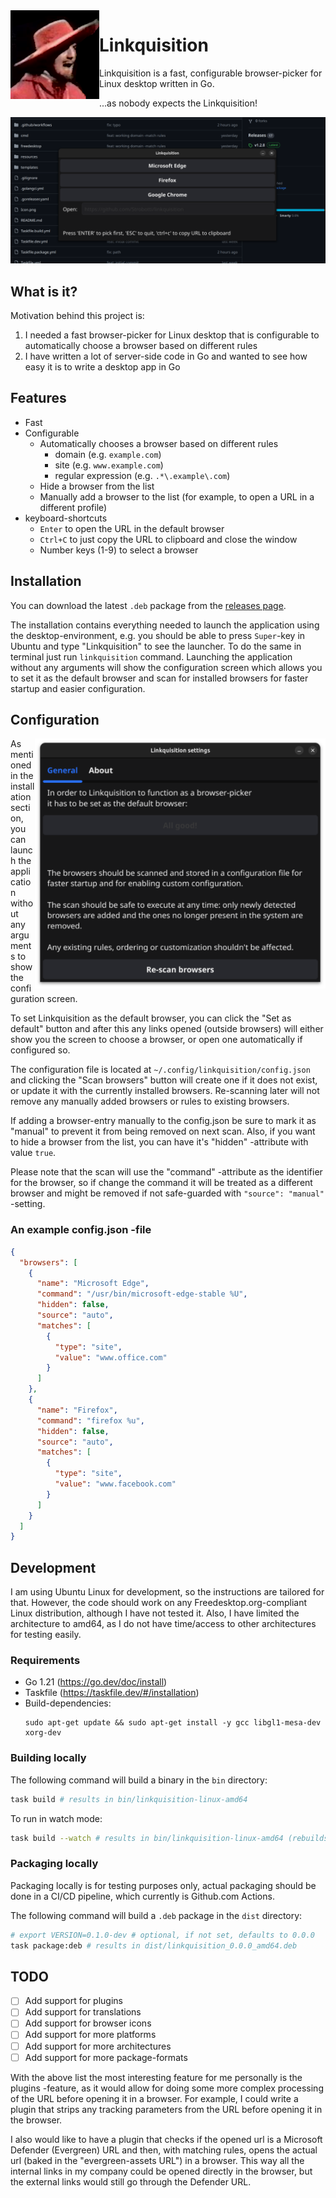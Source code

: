 <img src="Icon.png" width="142" height="142" alt="Linkquisition" align="left"/>

# Linkquisition

Linkquisition is a fast, configurable browser-picker for Linux desktop written in Go.

...as nobody expects the Linkquisition!

![screenshot](screenshot.png)

## What is it?

Motivation behind this project is:
1. I needed a fast browser-picker for Linux desktop that is configurable to automatically choose a browser based on different rules
2. I have written a lot of server-side code in Go and wanted to see how easy it is to write a desktop app in Go

## Features

- Fast
- Configurable
  - Automatically chooses a browser based on different rules
    - domain (e.g. `example.com`)
    - site (e.g. `www.example.com`)
    - regular expression (e.g. `.*\.example\.com`)
  - Hide a browser from the list
  - Manually add a browser to the list (for example, to open a URL in a different profile)
- keyboard-shortcuts
  - `Enter` to open the URL in the default browser
  - `Ctrl+C` to just copy the URL to clipboard and close the window
  - Number keys (1-9) to select a browser

## Installation

You can download the latest `.deb` package from the [releases page](https://github.com/Strobotti/linkquisition/releases).

The installation contains everything needed to launch the application using the desktop-environment, e.g. you should be 
able to press `Super`-key in Ubuntu and type "Linkquisition" to see the launcher. To do the same in terminal just run
`linkquisition` command. Launching the application without any arguments will show the configuration screen which allows
you to set it as the default browser and scan for installed browsers for faster startup and easier configuration.

## Configuration

<img src="screenshot-config.png" height="400" alt="Linkquisition configuration screen" align="right"/>

As mentioned in the installation section, you can launch the application without any arguments to show the configuration
screen.

To set Linkquisition as the default browser, you can click the "Set as default" button and after this any links opened
(outside browsers) will either show you the screen to choose a browser, or open one automatically if configured so.

The configuration file is located at `~/.config/linkquisition/config.json` and clicking the "Scan browsers" button will
create one if it does not exist, or update it with the currently installed browsers. Re-scanning later will not remove
any manually added browsers or rules to existing browsers.

If adding a browser-entry manually to the config.json be sure to mark it as "manual" to prevent it from being removed
on next scan. Also, if you want to hide a browser from the list, you can have it's "hidden" -attribute with value `true`.

Please note that the scan will use the "command" -attribute as the identifier for the browser, so if change the command
it will be treated as a different browser and might be removed if not safe-guarded with `"source": "manual"` -setting.

### An example config.json -file

```json
{
  "browsers": [
    {
      "name": "Microsoft Edge",
      "command": "/usr/bin/microsoft-edge-stable %U",
      "hidden": false,
      "source": "auto",
      "matches": [
        {
          "type": "site",
          "value": "www.office.com"
        }
      ]
    },
    {
      "name": "Firefox",
      "command": "firefox %u",
      "hidden": false,
      "source": "auto",
      "matches": [
        {
          "type": "site",
          "value": "www.facebook.com"
        }
      ]
    }
  ]
}
```


## Development

I am using Ubuntu Linux for development, so the instructions are tailored for that. However, the code should work on any
Freedesktop.org-compliant Linux distribution, although I have not tested it. Also, I have limited the architecture to
amd64, as I do not have time/access to other architectures for testing easily.

### Requirements

- Go 1.21 (https://go.dev/doc/install)
- Taskfile (https://taskfile.dev/#/installation)
- Build-dependencies:
  ```shell
  sudo apt-get update && sudo apt-get install -y gcc libgl1-mesa-dev xorg-dev
  ```

### Building locally

The following command will build a binary in the `bin` directory:

```bash
task build # results in bin/linkquisition-linux-amd64
```

To run in watch mode:

```bash
task build --watch # results in bin/linkquisition-linux-amd64 (rebuilds on any relevant file change)
```

### Packaging locally

Packaging locally is for testing purposes only, actual packaging should be done in a CI/CD pipeline,
which currently is Github.com Actions.

The following command will build a `.deb` package in the `dist` directory:

```bash
# export VERSION=0.1.0-dev # optional, if not set, defaults to 0.0.0
task package:deb # results in dist/linkquisition_0.0.0_amd64.deb
```

## TODO

- [ ] Add support for plugins
- [ ] Add support for translations
- [ ] Add support for browser icons
- [ ] Add support for more platforms
- [ ] Add support for more architectures
- [ ] Add support for more package-formats

With the above list the most interesting feature for me personally is the plugins -feature, as it would allow for
doing some more complex processing of the URL before opening it in a browser. For example, I could write a plugin that
strips any tracking parameters from the URL before opening it in the browser.

I also would like to have a plugin that checks if the opened url is a Microsoft Defender (Evergreen) URL and then, with
matching rules, opens the actual url (baked in the "evergreen-assets URL") in a browser. This way all the internal
links in my company could be opened directly in the browser, but the external links would still go through the Defender
URL.
